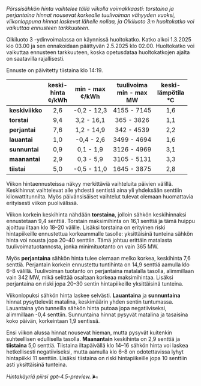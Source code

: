 *Pörssisähkön hinta vaihtelee tällä viikolla voimakkaasti: torstaina ja perjantaina hinnat nousevat korkealle tuulivoiman vähyyden vuoksi, viikonloppuna hinnat laskevat lähelle nollaa, ja Olkiluoto 3:n huoltokatko voi vaikuttaa ennusteen tarkkuuteen.*

Olkiluoto 3 -ydinvoimalassa on käynnissä huoltokatko. Katko alkoi 1.3.2025 klo 03.00 ja sen ennakoidaan päättyvän 2.5.2025 klo 02.00. Huoltokatko voi vaikuttaa ennusteen tarkkuuteen, koska opetusdataa huoltokatkojen ajalta on saatavilla rajallisesti.

Ennuste on päivitetty tiistaina klo 14:19.

|             | keski-<br>hinta<br>¢/kWh | min - max<br>¢/kWh | tuulivoima<br>min - max<br>MW | keski-<br>lämpötila<br>°C |
|:------------|:------------------------:|:-------------------:|:----------------------------:|:-------------------------:|
| **keskiviikko** |          2,6           |    -0,2 - 12,3     |        4155 - 7145          |            1,6            |
| **torstai**     |          9,4           |     3,2 - 16,1     |         365 - 3826          |            1,1            |
| **perjantai**   |          7,6           |     1,2 - 14,9     |         342 - 4539          |            2,2            |
| **lauantai**    |          1,0           |    -0,4 - 2,6      |        3499 - 4694          |            1,6            |
| **sunnuntai**   |          0,9           |     0,1 - 1,9      |        3126 - 4969          |            3,1            |
| **maanantai**   |          2,9           |     0,3 - 5,9      |        3105 - 5131          |            3,3            |
| **tiistai**     |          5,0           |    -0,5 - 11,0     |        1645 - 3875          |            2,8            |

Viikon hintaennusteissa näkyy merkittäviä vaihteluita päivien välillä. Keskihinnat vaihtelevat alle yhdestä sentistä aina yli yhdeksään senttiin kilowattitunnilta. Myös päivänsisäiset vaihtelut tulevat olemaan huomattavia erityisesti viikon puolivälissä.

Viikon korkein keskihinta nähdään **torstaina**, jolloin sähkön keskihinnaksi ennustetaan 9,4 senttiä. Torstain maksimihinta on 16,1 senttiä ja tämä huippu ajoittuu iltaan klo 18–20 välille. Lisäksi torstaina on erityinen riski hintapiikeille ennustettua korkeammalle tasolle: yksittäisinä tunteina sähkön hinta voi nousta jopa 20–40 senttiin. Tämä johtuu erittäin matalasta tuulivoimatuotannosta, jonka minimituotanto on vain 365 MW.

Myös **perjantaina** sähkön hinta tulee olemaan melko korkea, keskihinta 7,6 senttiä. Perjantain korkein ennustettu tuntihinta on 14,9 senttiä aamulla klo 6–8 välillä. Tuulivoiman tuotanto on perjantaina matalalla tasolla, alimmillaan vain 342 MW, mikä selittää osaltaan korkeaa maksimihintaa. Lisäksi perjantaina on riski jopa 20–30 sentin hintapiikeille yksittäisinä tunteina.

Viikonlopuksi sähkön hinta laskee selvästi. **Lauantaina** ja **sunnuntaina** hinnat pysyttelevät matalina, keskimäärin yhden sentin tuntumassa. Lauantaina yön tunneilla sähkön hinta putoaa jopa negatiiviseksi, alimmillaan -0,4 senttiin. Sunnuntaina hinnat pysyvät matalina ja tasaisina koko päivän, korkeintaan 1,9 sentissä.

Ensi viikon alussa hinnat nousevat hieman, mutta pysyvät kuitenkin suhteellisen edullisella tasolla. **Maanantain** keskihinta on 2,9 senttiä ja **tiistaina** 5,0 senttiä. Tiistaina iltapäivällä klo 14–16 sähkön hinta voi laskea hetkellisesti negatiiviseksi, mutta aamulla klo 6–8 on odotettavissa lyhyt hintapiikki 11 senttiin. Lisäksi tiistaina on riski hintapiikeille jopa 10 senttiin asti yksittäisinä tunteina.

*Hintakäyriä piirsi gpt-4.5-preview.* 🌬️
